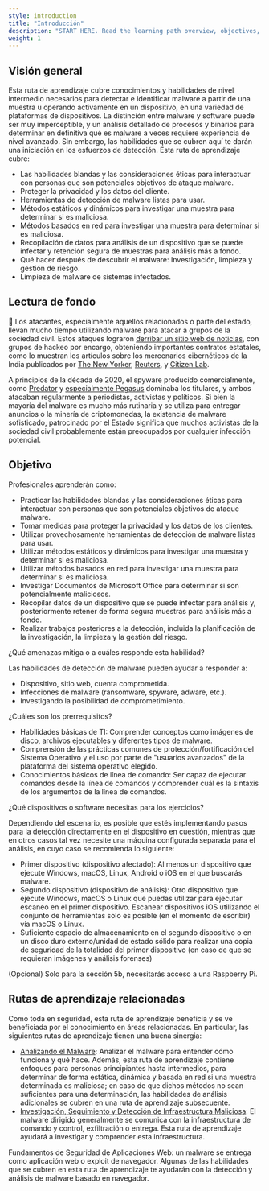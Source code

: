 ```yaml
---
style: introduction
title: "Introducción"
description: "START HERE. Read the learning path overview, objectives, associated threats and prerequisites."
weight: 1
---
```


## Visión general

Esta ruta de aprendizaje cubre conocimientos y habilidades de nivel intermedio necesarios para detectar e identificar malware a partir de una muestra u operando activamente en un dispositivo, en una variedad de plataformas de dispositivos. La distinción entre malware y software puede ser muy imperceptible, y un análisis detallado de procesos y binarios para determinar en definitiva qué es malware a veces requiere experiencia de nivel avanzado. Sin embargo, las habilidades que se cubren aquí te darán una iniciación en los esfuerzos de detección. Esta ruta de aprendizaje cubre:

- Las habilidades blandas y las consideraciones éticas para interactuar con personas que son potenciales objetivos de ataque malware.
- Proteger la privacidad y los datos del cliente.
- Herramientas de detección de malware listas para usar.
- Métodos estáticos y dinámicos para investigar una muestra para determinar si es maliciosa.
- Métodos basados ​​en red para investigar una muestra para determinar si es maliciosa.
- Recopilación de datos para análisis de un dispositivo que se puede infectar y retención segura de muestras para análisis más a fondo.
- Qué hacer después de descubrir el malware: Investigación, limpieza y gestión de riesgo.
- Limpieza de malware de sistemas infectados.

## Lectura de fondo

📕 Los atacantes, especialmente aquellos relacionados o parte del estado, llevan mucho tiempo utilizando malware para atacar a grupos de la sociedad civil. Estos ataques lograron [derribar un sitio web de noticias](https://www.amnesty.org/en/latest/research/2016/12/how-a-hacking-campaign-helped-shut-down-an-award-winning-news-site/), con grupos de hackeo por encargo, obteniendo importantes contratos estatales, como lo muestran los artículos sobre los mercenarios cibernéticos de la India publicados por [The New Yorker](https://www.newyorker.com/news/annals-of-crime/a-confession-exposes-indias-secret-hacking-industry), [Reuters](https://www.reuters.com/investigates/special-report/usa-hackers-litigation/), y [Citizen Lab](https://citizenlab.ca/2020/06/dark-basin-uncovering-a-massive-hack-for-hire-operation/).

A principios de la década de 2020, el spyware producido comercialmente, como [Predator](https://eic.network/projects/predator-files.html) y [especialmente Pegasus](https://www.amnesty.org/en/latest/news/2022/03/the-pegasus-project-how-amnesty-tech-uncovered-the-spyware-scandal-new-video/) dominaba los titulares, y ambos atacaban regularmente a periodistas, activistas y políticos. Si bien la mayoría del malware es mucho más rutinaria y se utiliza para entregar anuncios o la minería de criptomonedas, la existencia de malware sofisticado, patrocinado por el Estado significa que muchos activistas de la sociedad civil probablemente están preocupados por cualquier infección potencial.

## Objetivo

Profesionales aprenderán como:

- Practicar las habilidades blandas y las consideraciones éticas para interactuar con personas que son potenciales objetivos de ataque malware.
- Tomar medidas para proteger la privacidad y los datos de los clientes.
- Utilizar provechosamente herramientas de detección de malware listas para usar.
- Utilizar métodos estáticos y dinámicos para investigar una muestra y determinar si es maliciosa.
- Utilizar métodos basados ​​en red para investigar una muestra para determinar si es maliciosa.
- Investigar Documentos de Microsoft Office para determinar si son potencialmente maliciosos.
- Recopilar datos de un dispositivo que se puede infectar para análisis y, posteriormente retener de forma segura muestras para análisis más a fondo.
- Realizar trabajos posteriores a la detección, incluida la planificación de la investigación, la limpieza y la gestión del riesgo.

¿Qué amenazas mitiga o a cuáles responde esta habilidad?

Las habilidades de detección de malware pueden ayudar a responder a:

- Dispositivo, sitio web, cuenta comprometida.
- Infecciones de malware (ransomware, spyware, adware, etc.).
- Investigando la posibilidad de comprometimiento.

¿Cuáles son los prerrequisitos?

- Habilidades básicas de TI: Comprender conceptos como imágenes de disco, archivos ejecutables y diferentes tipos de malware.
- Comprensión de las prácticas comunes de protección/fortificación del Sistema Operativo y el uso por parte de "usuarios avanzados" de la plataforma del sistema operativo elegido.
- Conocimientos básicos de línea de comando: Ser capaz de ejecutar comandos desde la línea de comandos y comprender cuál es la sintaxis de los argumentos de la línea de comandos.

¿Qué dispositivos o software necesitas para los ejercicios?

Dependiendo del escenario, es posible que estés implementando pasos para la detección directamente en el dispositivo en cuestión, mientras que en otros casos tal vez necesite una máquina configurada separada para el análisis, en cuyo caso se recomienda lo siguiente:

- Primer dispositivo (dispositivo afectado): Al menos un dispositivo que ejecute Windows, macOS, Linux, Android o iOS en el que buscarás malware.
- Segundo dispositivo (dispositivo de análisis): Otro dispositivo que ejecute Windows, macOS o Linux que puedas utilizar para ejecutar escaneo en el primer dispositivo. Escanear dispositivos iOS utilizando el conjunto de herramientas solo es posible (en el momento de escribir) vía macOS o Linux.
- Suficiente espacio de almacenamiento en el segundo dispositivo o en un disco duro externo/unidad de estado sólido para realizar una copia de seguridad de la totalidad del primer dispositivo (en caso de que se requieran imágenes y análisis forenses)

(Opcional) Solo para la sección 5b, necesitarás acceso a una Raspberry Pi.

## Rutas de aprendizaje relacionadas

Como toda en seguridad, esta ruta de aprendizaje beneficia y se ve beneficiada por el conocimiento en áreas relacionadas. En particular, las siguientes rutas de aprendizaje tienen una buena sinergia:

- [Analizando el Malware](https://docs.google.com/document/d/1tgvDPn7FXoaZVrdULKYu8HeOrfDaoelKJLzojDDA6mg/edit): Analizar el malware para entender cómo funciona y qué hace. Además, esta ruta de aprendizaje contiene enfoques para personas principiantes hasta intermedios, para determinar de forma estática, dinámica y basada en red si una muestra determinada es maliciosa; en caso de que dichos métodos no sean suficientes para una determinación, las habilidades de análisis adicionales se cubren en una ruta de aprendizaje subsecuente.
- [Investigación, Seguimiento y Detección de Infraestructura Maliciosa](https://docs.google.com/document/d/13if8JvR_TsGxja0Il48NBM-S1LKs29w_R_3LxxiLxS4/edit): El malware dirigido generalmente se comunica con la infraestructura de comando y control, exfiltración o entrega. Esta ruta de aprendizaje ayudará a investigar y comprender esta infraestructura.

Fundamentos de Seguridad de Aplicaciones Web: un malware se entrega como aplicación web o exploit de navegador. Algunas de las habilidades que se cubren en esta ruta de aprendizaje te ayudarán con la detección y análisis de malware basado en navegador.
